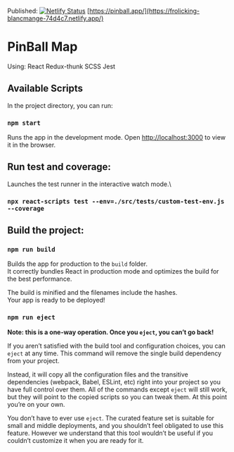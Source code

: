 Published: [![Netlify Status](https://api.netlify.com/api/v1/badges/db7cc7db-21e1-4b4e-9a87-21afa75babfd/deploy-status)](https://app.netlify.com/sites/frolicking-blancmange-74d4c7/deploys) [https://pinball.app/](https://frolicking-blancmange-74d4c7.netlify.app/)

# PinBall Map
Using:
React
Redux-thunk
SCSS
Jest


## Available Scripts

In the project directory, you can run:

### `npm start`

Runs the app in the development mode.
Open [http://localhost:3000](http://localhost:3000) to view it in the browser.


## Run test and coverage:

Launches the test runner in the interactive watch mode.\
### `npx react-scripts test --env=./src/tests/custom-test-env.js --coverage`

## Build the project:

### `npm run build`

Builds the app for production to the `build` folder.\
It correctly bundles React in production mode and optimizes the build for the best performance.

The build is minified and the filenames include the hashes.\
Your app is ready to be deployed!


### `npm run eject`

**Note: this is a one-way operation. Once you `eject`, you can’t go back!**

If you aren’t satisfied with the build tool and configuration choices, you can `eject` at any time. This command will remove the single build dependency from your project.

Instead, it will copy all the configuration files and the transitive dependencies (webpack, Babel, ESLint, etc) right into your project so you have full control over them. All of the commands except `eject` will still work, but they will point to the copied scripts so you can tweak them. At this point you’re on your own.

You don’t have to ever use `eject`. The curated feature set is suitable for small and middle deployments, and you shouldn’t feel obligated to use this feature. However we understand that this tool wouldn’t be useful if you couldn’t customize it when you are ready for it.
